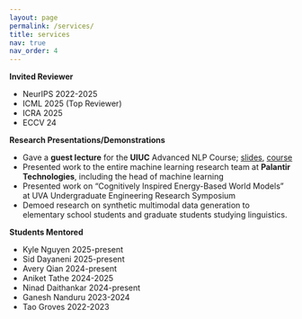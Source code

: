 ```yaml
---
layout: page
permalink: /services/
title: services
nav: true
nav_order: 4
---
```

**Invited Reviewer**
- NeurIPS 2022-2025
- ICML 2025 (Top Reviewer)
- ICRA 2025
- ECCV 24

**Research Presentations/Demonstrations**
- Gave a **guest lecture** for the **UIUC** Advanced NLP Course; [slides](https://blender.cs.illinois.edu/course/fall24/lecture17.pptx), [course](https://blender.cs.illinois.edu/course/fall24/anlp.html)
- Presented work to the entire machine learning research team at **Palantir Technologies**, including the head of machine learning
- Presented work on “Cognitively Inspired Energy-Based World Models” at UVA Undergraduate Engineering Research Symposium
- Demoed research on synthetic multimodal data generation to elementary school students and graduate students studying linguistics.
  
**Students Mentored**
- Kyle Nguyen 2025-present
- Sid Dayaneni 2025-present
- Avery Qian 2024-present
- Aniket Tathe 2024-2025
- Ninad Daithankar 2024-present
- Ganesh Nanduru 2023-2024
- Tao Groves 2022-2023

<!-- - Mentored several middle school and high school VEX robotics teams, including team 2145Z who won the Virginia State Championship! -->